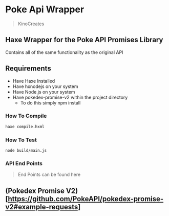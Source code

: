 # Poke Api Wrapper
> KinoCreates

## Haxe Wrapper for the Poke API Promises Library

Contains all of the same functionality as the original API


## Requirements

* Have Haxe Installed
* Have hxnodejs on your system
* Have Node.js on your system
* Have pokedex-promise-v2 within the project directory
  * To do this simply npm install

### How To Compile

```bash
haxe compile.hxml

```

### How To Test
```
node build/main.js
```


### API End Points
> End Points can be found here
## (Pokedex Promise V2)[https://github.com/PokeAPI/pokedex-promise-v2#example-requests]
